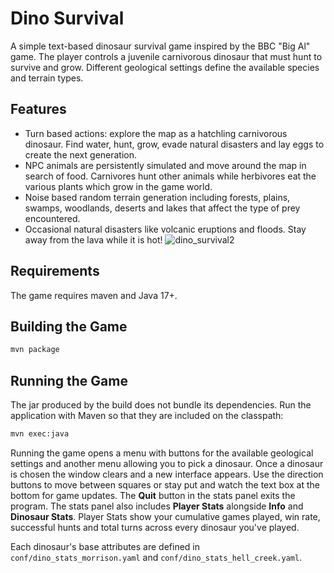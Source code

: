 # Dino Survival

A simple text-based dinosaur survival game inspired by the BBC "Big Al" game. The player controls a juvenile carnivorous dinosaur that must hunt to survive and grow. Different geological settings define the available species and terrain types.

## Features

- Turn based actions: explore the map as a hatchling carnivorous dinosaur. Find water, hunt, grow, evade natural disasters and lay eggs to create the next generation.
- NPC animals are persistently simulated and move around the map in search of food. Carnivores hunt other animals while herbivores eat the various plants which grow in the game world.
- Noise based random terrain generation including forests, plains, swamps, woodlands, deserts and lakes that affect the type of prey encountered.
- Occasional natural disasters like volcanic eruptions and floods. Stay away from the lava while it is hot!
![dino_survival2](https://github.com/user-attachments/assets/2422b694-39cd-4f3d-a854-7f3e4c95fca5)

## Requirements

The game requires maven and Java 17+.

## Building the Game

```bash
mvn package
```

## Running the Game

The jar produced by the build does not bundle its dependencies. Run the
application with Maven so that they are included on the classpath:

```bash
mvn exec:java
```

Running the game opens a menu with buttons for the available
geological settings and another menu allowing you to pick a dinosaur. Once a dinosaur is chosen the
window clears and a new interface appears. Use the direction buttons to move
between squares or stay put and watch the text box at the bottom for game
updates. The **Quit** button in the stats panel exits the program.
The stats panel also includes **Player Stats** alongside **Info** and
**Dinosaur Stats**. Player Stats show your cumulative games played, win rate,
successful hunts and total turns across every dinosaur you've played.

Each dinosaur's base attributes are defined in `conf/dino_stats_morrison.yaml` and `conf/dino_stats_hell_creek.yaml`.
